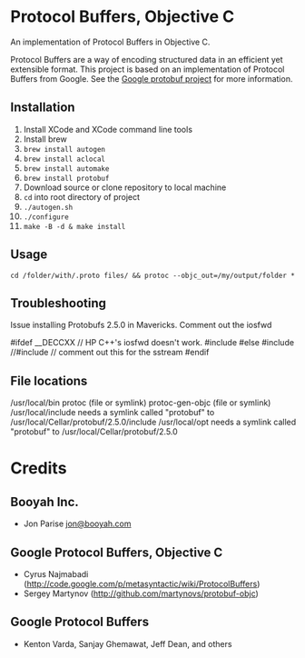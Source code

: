# Protocol Buffers, Objective C

An implementation of Protocol Buffers in Objective C.

Protocol Buffers are a way of encoding structured data in an efficient yet extensible format.
This project is based on an implementation of Protocol Buffers from Google.  See the
[Google protobuf project][g-protobuf] for more information.

[g-protobuf]: http://code.google.com/p/protobuf/

## Installation

1. Install XCode and XCode command line tools
2. Install brew
3. `brew install autogen`
4. `brew install aclocal`
5. `brew install automake`
6. `brew install protobuf`
6. Download source or clone repository to local machine
7. `cd` into root directory of project
8. `./autogen.sh`
9. `./configure`
10. `make -B -d & make install`

## Usage

`cd /folder/with/.proto files/ && protoc --objc_out=/my/output/folder *`

## Troubleshooting

Issue installing Protobufs 2.5.0 in Mavericks. Comment out the iosfwd
  
  #ifdef __DECCXX
  // HP C++'s iosfwd doesn't work.
  #include <iostream>
  #else
  #include <sstream>
  //#include <iosfwd> // comment out this for the sstream
  #endif

## File locations

  /usr/local/bin 
    protoc (file or symlink)
    protoc-gen-objc (file or symlink)
  /usr/local/include
    needs a symlink called "protobuf" to /usr/local/Cellar/protobuf/2.5.0/include
  /usr/local/opt
    needs a symlink called "protobuf" to /usr/local/Cellar/protobuf/2.5.0


# Credits

Booyah Inc.
-------------------------------------------------------------------------------
- Jon Parise <jon@booyah.com>


Google Protocol Buffers, Objective C
-------------------------------------------------------------------------------
- Cyrus Najmabadi  (http://code.google.com/p/metasyntactic/wiki/ProtocolBuffers)
- Sergey Martynov  (http://github.com/martynovs/protobuf-objc)


Google Protocol Buffers
-------------------------------------------------------------------------------
- Kenton Varda, Sanjay Ghemawat, Jeff Dean, and others

